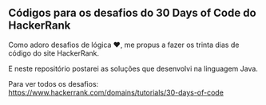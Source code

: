 ## Códigos para os desafios do 30 Days of Code do HackerRank

Como adoro desafios de lógica :heart:, me propus a fazer os trinta dias de código do site HackerRank.

E neste repositório postarei as soluções que desenvolvi na linguagem Java.

Para ver todos os desafios: https://www.hackerrank.com/domains/tutorials/30-days-of-code
